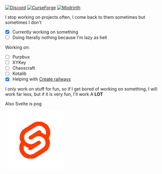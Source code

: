 [![Discord](https://img.shields.io/discord/797542612470333441)](https://discord.gg/z2KEpz7Ytd) 
[![CurseForge](https://img.shields.io/badge/CurseForge-kotakotik22-orange)](https://www.curseforge.com/members/kotakotik22)
[![Modrinth](https://img.shields.io/badge/dynamic/json?color=green&label=Modrinth&query=%24.name&url=https%3A%2F%2Fapi.modrinth.com%2Fapi%2Fv1%2Fuser%2FySNk90L3)](https://modrinth.com/user/ySNk90L3)

I stop working on projects often, I come back to them sometimes but sometimes I don't

- [X] Currently working on something
- [ ] Doing literally nothing because I'm lazy as hell

Working on:

- [ ] Purpbux
- [ ] XYKey
- [ ] Chaoscraft
- [ ] Kotalib
- [X] Helping with [Create railways](https://github.com/Spirolateral/Railway)

I only work on stuff for fun, so if I get bored of working on something, I will work far less, but if it is very fun, I'll work A **LOT**

Also Svelte is pog

![svele gif](https://raw.githubusercontent.com/kotakotik22/kotakotik22/main/svelte.gif)
